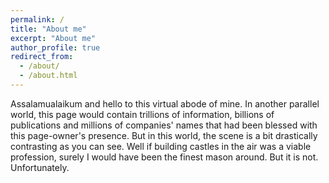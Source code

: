 ```yaml
---
permalink: /
title: "About me"
excerpt: "About me"
author_profile: true
redirect_from: 
  - /about/
  - /about.html
---
```


Assalamualaikum and hello to this virtual abode of mine. In another parallel world, this page would contain trillions of information, billions of publications and millions of companies' names that had been blessed with this page-owner's presence. But in this world, the scene is a bit drastically contrasting as you can see. Well if building castles in the air was a viable profession, surely I would have been the finest mason around. But it is not. Unfortunately.
